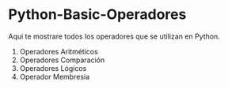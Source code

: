 # Python-Basic-Operadores
Aqui te mostrare todos los operadores que se utilizan en Python.

1. Operadores Aritméticos
2. Operadores Comparación
3. Operadores Lógicos
4. Operador Membresia 
